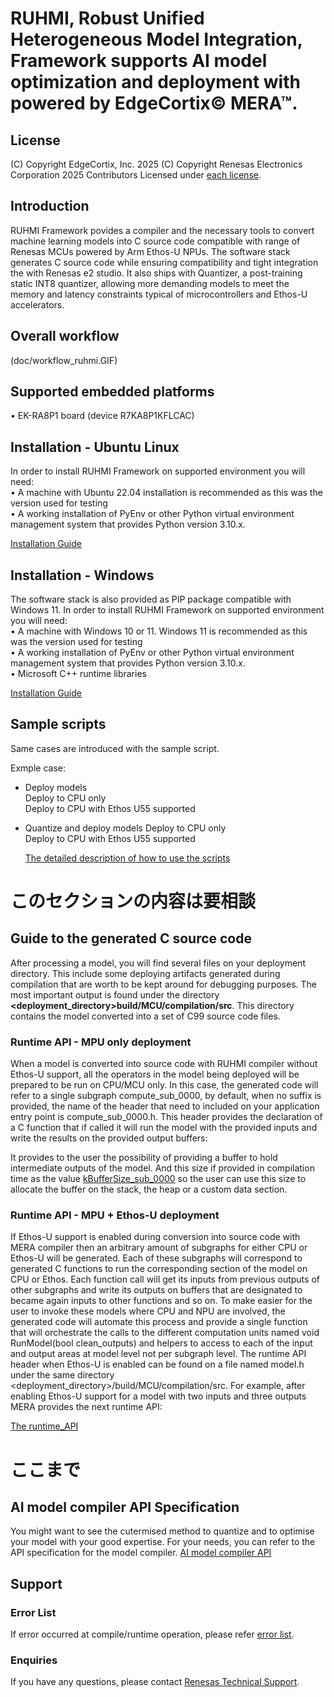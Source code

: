 

# RUHMI, Robust Unified Heterogeneous Model Integration, Framework supports AI model optimization and deployment with powered by EdgeCortix© MERA™.

## License
(C) Copyright EdgeCortix, Inc. 2025 (C) Copyright Renesas Electronics Corporation 2025 Contributors Licensed under [each license](LICENSE.md).  

## Introduction
RUHMI Framework povides a compiler and the necessary tools to convert machine learning models into C source code compatible with range of Renesas MCUs powered by Arm Ethos-U NPUs.
The software stack generates C source code while ensuring compatibility and tight integration the with Renesas e2 studio.
It also ships with Quantizer, a post-training static INT8 quantizer, allowing more demanding models to meet the memory and latency constraints typical of microcontrollers and Ethos-U accelerators.

## Overall workflow
(doc/workflow_ruhmi.GIF)

## Supported embedded platforms  
  • EK-RA8P1 board (device R7KA8P1KFLCAC)  

## Installation - Ubuntu Linux
In order to install RUHMI Framework on supported environment you will need:  
  • A machine with Ubuntu 22.04 installation is recommended as this was the version used for testing  
  • A working installation of PyEnv or other Python virtual environment management system that provides Python version 3.10.x.  

[Installation Guide](/install/README.md)

## Installation - Windows
The software stack is also provided as PIP package compatible with Windows 11.
In order to install RUHMI Framework on supported environment you will need:  
• A machine with Windows 10 or 11. Windows 11 is recommended as this was the version used for testing   
• A working installation of PyEnv or other Python virtual environment management system that provides Python version 3.10.x.  
• Microsoft C++ runtime libraries   

  [Installation Guide](/install/README.md)

## Sample scripts
Same cases are introduced with the sample script.

Exmple case:
* Deploy models  
  Deploy to CPU only   
  Deploy to CPU with Ethos U55 supported    
* Quantize and deploy models 
  Deploy to CPU only   
  Deploy to CPU with Ethos U55 supported    

   [The detailed description of how to use the scripts](scripts/README.md)


# このセクションの内容は要相談

## Guide to the generated C source code
After processing a model, you will find several files on your deployment directory. This include some deploying artifacts generated during compilation that are worth to be kept around for debugging purposes.
The most important output is found under the directory **<deployment_directory>build/MCU/compilation/src**. 
This directory contains the model converted into a set of C99 source code files.


### Runtime API - MPU only deployment
When a model is converted into source code with RUHMI compiler without Ethos-U support, all the operators in the model being deployed will be prepared to be run on CPU/MCU only. 
In this case, the generated code will refer to a single subgraph compute_sub_0000<suffix>, by default, when no suffix is provided, the name of the header that need to included on your application entry point is compute_sub_0000.h.
This header provides the declaration of a C function that if called it will run the model with the provided inputs and write the results on the provided output buffers:

It provides to the user the possibility of providing a buffer to hold intermediate outputs of the model. And this size if provided in compilation time as the value <u>kBufferSize_sub_0000</u> so the user can use this size to allocate the buffer on the stack, the heap or a custom data section.

### Runtime API - MPU + Ethos-U deployment

If Ethos-U support is enabled during conversion into source code with MERA compiler then an arbitrary amount of subgraphs for either CPU or Ethos-U will be generated. Each of these subgraphs will correspond to generated C functions to run the corresponding section of the model on CPU or Ethos. Each function call will get its inputs from previous outputs of other subgraphs and write its outputs on buffers that are designated to became again inputs to other
functions and so on. To make easier for the user to invoke these models where CPU and NPU are involved, the generated code will automate this process and provide a single function that will orchestrate the calls to the different computation
units named void RunModel(bool clean_outputs) and helpers to access to each of the input and output areas at model level not per subgraph level. The runtime API header when Ethos-U is enabled can be found on a file named model.h
under the same directory <deployment_directory>/build/MCU/compilation/src.
For example, after enabling Ethos-U support for a model with two inputs and three outputs MERA provides the next runtime API:

  [The runtime_API](doc/runtime_api.md)


# ここまで

## AI model compiler API Specification  
You might want to see the cutermised method to quantize and to optimise your model with your good expertise. For your needs, you can refer to the API specification for the model compiler.
  [AI model compiler API](doc/api_specification.md)

## Support  
### Error List  
If error occurred at compile/runtime operation, please refer [error list](./doc/error_list.md).  

### Enquiries  
If you have any questions, please contact [Renesas Technical Support](https://www.renesas.com/support).  







